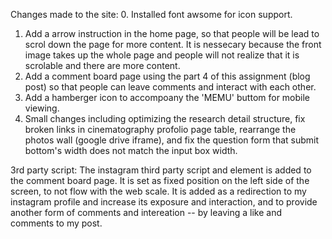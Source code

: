 Changes made to the site:
0. Installed font awsome for icon support.
1. Add a arrow instruction in the home page, so that people will be lead to scrol down the page for more content. It is nessecary because the front image takes up the whole page and people will not realize that it is scrolable and there are more content.
2. Add a comment board page using the part 4 of this assignment (blog post) so that people can leave comments and interact with each other.
3. Add a hamberger icon to accompoany the 'MEMU' buttom for mobile viewing.
4. Small changes including optimizing the research detail structure, fix broken links in cinematography profolio page table, rearrange the photos wall (google drive iframe), and fix the question form that submit bottom's width does not match the input box width.


3rd party script:
The instagram third party script and element is added to the comment board page. It is set as fixed position on the left side of the screen, to not flow with the web scale. It is added as a redirection to my instagram profile and increase its exposure and interaction, and to provide another form of comments and intereation -- by leaving a like and comments to my post.